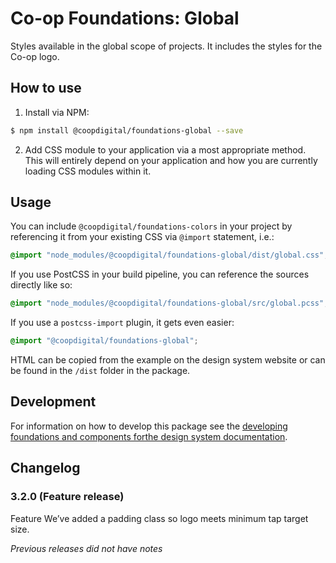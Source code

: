 # Co-op Foundations: Global
Styles available in the global scope of projects. It includes the styles for the Co-op logo.

## How to use
1. Install via NPM:
  ```bash
  $ npm install @coopdigital/foundations-global --save
  ```
2. Add CSS module to your application via a most appropriate method. This will entirely depend on your application and how you are currently loading CSS modules within it.

## Usage
You can include `@coopdigital/foundations-colors` in your project by referencing it from your existing CSS via `@import` statement, i.e.:
```css
@import "node_modules/@coopdigital/foundations-global/dist/global.css";
```

If you use PostCSS in your build pipeline, you can reference the sources directly like so:
```css
@import "node_modules/@coopdigital/foundations-global/src/global.pcss";
```

If you use a `postcss-import` plugin, it gets even easier:
```css
@import "@coopdigital/foundations-global";
```

HTML can be copied from the example on the design system website or can be found in the `/dist` folder in the package.

## Development
For information on how to develop this package see the [developing foundations and components forthe design system documentation](https://github.com/coopdigital/coop-frontend/blob/master/packages/README.md).

## Changelog

### 3.2.0 (Feature release)
Feature
We’ve added a padding class so logo meets minimum tap target size.

_Previous releases did not have notes_

